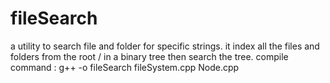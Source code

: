 # fileSearch
a utility to search file and folder for specific strings. it index all the files and folders from the root / in a binary tree then search the tree.
compile command : g++ -o fileSearch fileSystem.cpp Node.cpp
